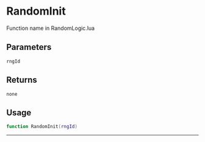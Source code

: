 # RandomInit
Function name in RandomLogic.lua
## Parameters
`rngId`
## Returns
`none`
## Usage
```lua
function RandomInit(rngId)
```
---
